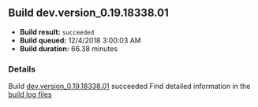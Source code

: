 ## Build dev.version_0.19.18338.01
- **Build result:** `succeeded`
- **Build queued:** 12/4/2018 3:00:03 AM
- **Build duration:** 66.38 minutes
### Details
Build [dev.version_0.19.18338.01](https://winappstudio.visualstudio.com/web/build.aspx?pcguid=a4ef43be-68ce-4195-a619-079b4d9834c2&builduri=vstfs%3a%2f%2f%2fBuild%2fBuild%2f26681) succeeded
Find detailed information in the [build log files](https://uwpctdiags.blob.core.windows.net/buildlogs/dev.version_0.19.18338.01_logs.zip)
